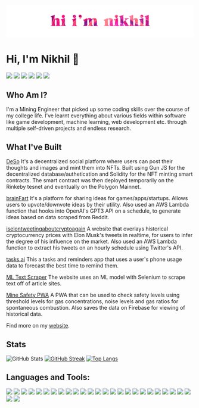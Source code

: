 ![Hi](hi2.png)
# Hi, I'm Nikhil 👋

[<img src="https://img.shields.io/website-up-down-green-red/http/monip.org.svg?style=for-the-badge&logo=appveyor&logoColor=white&color=teal">][website]
[<img src="https://img.shields.io/badge/Twitter-1DA1F2?style=for-the-badge&logo=twitter&logoColor=white">][twitter]
[<img src="https://img.shields.io/badge/LinkedIn-0077B5?style=for-the-badge&logo=linkedin&logoColor=white">][linkedin]
[<img src="https://img.shields.io/badge/Instagram-E4405F?style=for-the-badge&logo=instagram&logoColor=white">][instagram]
[<img src="https://img.shields.io/badge/Google_Play-414141?style=for-the-badge&logo=google-play&logoColor=white">][playstore]
[<img src="https://img.shields.io/badge/Itch.io-FA5C5C?style=for-the-badge&logo=itch.io&logoColor=white">][itch.io]

## Who Am I?

I'm a Mining Engineer that picked up some coding skills over the course of my college life.
I've learnt everything about various fields within software like game development, machine learning, web development etc. through multiple self-driven projects and endless research.

## What I've Built

[DeSo](https://deso31.web.app/)
It's a decentralized social platform where users can post their thoughts and images and mint them into NFTs. Built using Gun JS for the decentralized database/authetication and Solidity for the NFT minting smart contracts. The smart contract was then deployed temporarily on the Rinkeby tesnet and eventually on the Polygon Mainnet.

[brainFart](https://brainfart.web.app/)
It's a platform for sharing ideas for games/apps/startups. Allows users to upvote/downvote ideas by their utility. Also used an AWS Lambda function that hooks into OpenAI's GPT3 API on a schedule, to generate ideas based on data scraped from Reddit.

[iselontweetingaboutcryptoagain](https://iselontweetingaboutcryptoagain.web.app/)
A website that overlays historical cryptocurrency prices with Elon Musk's tweets in realtime, for users to infer the degree of his influence on the market. Also used an AWS Lambda function to extract his tweets on an hourly schedule using Twitter's API.

[tasks.ai](https://play.google.com/store/apps/details?id=com.appnamenull.mlscheduler)
This a tasks and reminders app that uses a user's phone usage data to forecast the best time to remind them.

[ML Text Scraper](https://ml-text-scraper.herokuapp.com/)
The website uses an ML model with Selenium to scrape text off of article sites.

[Mine Safety PWA](https://play.google.com/store/apps/details?id=com.Sil.minepwa1)
A PWA that can be used to check safety levels using threshold levels for gas concentrations, noise levels and gas ratios for spontaneous combustion.
Also saves the data on Firebase for viewing of historical data.

Find more on my [website](https://nikhil-nair.web.app/).
<br/>

## Stats

![GitHub Stats](https://github-readme-stats.vercel.app/api?username=nikhilnair31&theme=graywhite&show_icons=true)
[![GitHub Streak](http://github-readme-streak-stats.herokuapp.com?user=nikhilnair31&theme=tokyonight_duo&hide_border=true&date_format=M%20j%5B%2C%20Y%5D)](https://git.io/streak-stats)
[![Top Langs](https://github-readme-stats.vercel.app/api/top-langs/?username=anuraghazra&layout=compact&hide=javascriptL&langs_count=8)](https://github.com/anuraghazra/github-readme-stats)

<!-- [![Wakatime Stats](https://github-readme-stats.vercel.app/api/wakatime?username=nikhilnair31&layout=compact&theme=omni&hide_border=true)](https://github.com/anuraghazra/github-readme-stats) -->

## Languages and Tools:

[<img src="https://img.shields.io/badge/C%23-239120?style=for-the-badge&logo=c-sharp&logoColor=white">][website]
[<img src="https://img.shields.io/badge/C%2B%2B-00599C?style=for-the-badge&logo=c%2B%2B&logoColor=white">][website]
[<img src="https://img.shields.io/badge/C-00599C?style=for-the-badge&logo=c&logoColor=white">][website]
[<img src="https://img.shields.io/badge/Java-ED8B00?style=for-the-badge&logo=java&logoColor=white">][website]
[<img src="https://img.shields.io/badge/Kotlin-0095D5?&style=for-the-badge&logo=kotlin&logoColor=white">][website]
[<img src="https://img.shields.io/badge/Python-14354C?style=for-the-badge&logo=python&logoColor=white">][website]
[<img src="https://img.shields.io/badge/JavaScript-F7DF1E?style=for-the-badge&logo=javascript&logoColor=white">][website]
[<img src="https://img.shields.io/badge/HTML5-E34F26?style=for-the-badge&logo=html5&logoColor=white">][website]
[<img src="	https://img.shields.io/badge/CSS3-1572B6?style=for-the-badge&logo=css3&logoColor=white">][website]
[<img src="https://img.shields.io/badge/Solidity-e6e6e6?style=for-the-badge&logo=solidity&logoColor=black">][website]
[<img src="https://img.shields.io/badge/jQuery-0769AD?style=for-the-badge&logo=jquery&logoColor=white">][website]
[<img src="https://img.shields.io/badge/Flask-000000?style=for-the-badge&logo=flask&logoColor=white">][website]
[<img src="https://img.shields.io/badge/Docker-2CA5E0?style=for-the-badge&logo=docker&logoColor=white">][website]
[<img src="https://img.shields.io/badge/Expo-1B1F23?style=for-the-badge&logo=expo&logoColor=white">][website]
[<img src="https://img.shields.io/badge/Express.js-000000?style=for-the-badge&logo=express&logoColor=white">][website]
[<img src="https://img.shields.io/badge/React-20232A?style=for-the-badge&logo=react&logoColor=61DAFB">][website]
[<img src="https://img.shields.io/badge/Socket.io-010101?&style=for-the-badge&logo=Socket.io&logoColor=white">][website]
[<img src="https://img.shields.io/badge/web3.js-F16822?style=for-the-badge&logo=web3.js&logoColor=white">][website]
[<img src="https://img.shields.io/badge/Heroku-430098?style=for-the-badge&logo=heroku&logoColor=white">][website]
[<img src="https://img.shields.io/badge/Ethereum-3C3C3D?style=for-the-badge&logo=Ethereum&logoColor=white">][website]
[<img src="https://img.shields.io/badge/Unity-100000?style=for-the-badge&logo=unity&logoColor=white">][website]
[<img src="https://img.shields.io/badge/MySQL-00000F?style=for-the-badge&logo=mysql&logoColor=white">][website]
[<img src="https://img.shields.io/badge/SQLite-07405E?style=for-the-badge&logo=sqlite&logoColor=white">][website]
[<img src="https://img.shields.io/badge/blender-%23F5792A.svg?style=for-the-badge&logo=blender&logoColor=white">][website]
[<img src="https://img.shields.io/badge/Figma-F24E1E?style=for-the-badge&logo=figma&logoColor=white">][website]
[<img src="https://img.shields.io/badge/Notepad++-90E59A.svg?style=for-the-badge&logo=notepad%2B%2B&logoColor=black">][website]
[<img src="https://img.shields.io/badge/Visual_Studio_Code-0078D4?style=for-the-badge&logo=visual%20studio%20code&logoColor=white">][website]

<br />

[website]: https://nikhil-nair.web.app/
[twitter]: https://twitter.com/_silhouettte_
[instagram]: https://www.instagram.com/_nikhilnair_/
[gmail]: mailto:niknair31898@gmail.com
[linkedin]: https://www.linkedin.com/in/nikhilnair31/
[playstore]: https://play.google.com/store/apps/dev?id=5678454527601486137
[itch.io]: https://silhouttte.itch.io/
